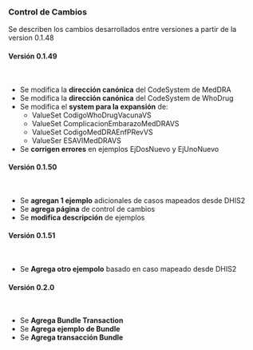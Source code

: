 ### Control de Cambios
Se describen los cambios desarrollados entre versiones a partir de la version 0.1.48
<br>

#### Versión 0.1.49
<br>

  * Se modifica la **dirección canónica** del CodeSystem de MedDRA
  * Se modifica la **dirección canónica** del CodeSystem de WhoDrug
  * Se modifica el **system para la expansión** de:
    * ValueSet CodigoWhoDrugVacunaVS
    * ValueSet ComplicacionEmbarazoMedDRAVS
    * ValueSet CodigoMedDRAEnfPRevVS
    * ValueSer ESAVIMedDRAVS
  * Se **corrigen errores** en ejemplos EjDosNuevo y EjUnoNuevo

#### Versión 0.1.50 
<br>

  * Se **agregan 1 ejemplo** adicionales de casos mapeados desde DHIS2
  * Se **agrega página** de control de cambios
  * Se **modifica descripción** de ejemplos 

#### Versión 0.1.51
<br>

  * Se **Agrega otro ejempolo** basado en caso mapeado desde DHIS2 

#### Versión 0.2.0
<br>

  * Se **Agrega Bundle Transaction**
  * Se **Agrega ejemplo de Bundle**
  * Se **Agrega transacción Bundle**